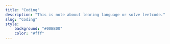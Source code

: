 ```yaml
---
title: "Coding"
description: "This is note aboout learing language or solve leetcode."
slug: "Coding"
style:
    background: "#00BB00"
    color: "#fff"
---
```

